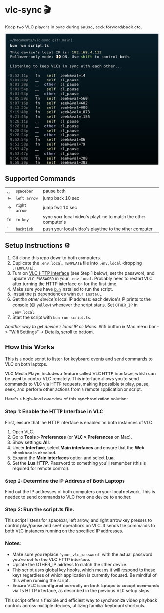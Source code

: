 # vlc-sync 🎬

Keep two VLC players in sync during pause, seek forward/back etc.

<p align="center"><img alt="VLC Sync in action" src="./screenshot.png" width="500px" /></p>

## Supported Commands

|     |               |                                                                |
| --- | ------------- | -------------------------------------------------------------- |
| ␣   | `spacebar`    | pause both                                                     |
| ←   | `left arrow`  | jump back 10 sec                                               |
| →   | `right arrow` | jump fwd 10 sec                                                |
| fn  | `fn key`      | sync your local video's playtime to match the other computer's |
| \`  | `backtick`    | push your local video's playtime to the other computer         |

## Setup Instructions ⚙️

1. Git clone this repo down to both computers.
2. Duplicate the `.env.local.TEMPLATE` file into `.env.local` (dropping `.TEMPLATE`).
3. Turn on [VLC HTTP Interface](https://wiki.videolan.org/VLC_HTTP_requests/) (see Step 1 below), set the password, and update `VLC_PASSWORD` in your `.env.local`. Probably need to restart VLC after turning the HTTP interface on for the first time.
4. Make sure you have [`bun`](https://bun.sh) installed to run the script.
5. Install the js dependencies with `bun install`.
6. Get _the other device's_ local IP address: each device's IP prints to the console (🟡 `yellow`) whenever the script starts. Set `OTHER_IP` in `.env.local`.
7. Start the script with `bun run script.ts`.

_Another way to get device's local IP on Macs:_ Wifi button in Mac menu bar -> "Wifi Settings" -> Details, scroll to bottom.

## How this Works

This is a node script to listen for keyboard events and send commands to VLC on both laptops.

VLC Media Player includes a feature called VLC HTTP interface, which can be used to control VLC remotely. This interface allows you to send commands to VLC via HTTP requests, making it possible to play, pause, seek, and perform other actions from a remote application or script.

Here's a high-level overview of this synchronization solution:

### Step 1: Enable the HTTP Interface in VLC

First, ensure that the HTTP interface is enabled on both instances of VLC.

1. Open VLC.
2. Go to **Tools > Preferences** (or **VLC > Preferences** on Mac).
3. Show settings: **All**.
4. Under **Interface**, select **Main interfaces** and ensure that the **Web** checkbox is checked.
5. Expand the **Main interfaces** option and select **Lua**.
6. Set the **Lua HTTP**. Password to something you'll remember (this is required for remote control).

### Step 2: Determine the IP Address of Both Laptops

Find out the IP addresses of both computers on your local network. This is needed to send commands to VLC from one device to another.

### Step 3: Run the script.ts file.

This script listens for spacebar, left arrow, and right arrow key presses to control play/pause and seek operations on VLC. It sends the commands to both VLC instances running on the specified IP addresses.

### Notes:

- Make sure you replace `'your_vlc_password'` with the actual password you've set for the VLC HTTP interface.
- Update the OTHER_IP address to match the other device.
- This script uses global key hooks, which means it will respond to these keys regardless of which application is currently focused. Be mindful of this when running the script.
- Ensure VLC is configured correctly on both laptops to accept commands via its HTTP interface, as described in the previous VLC setup steps.

This script offers a flexible and efficient way to synchronize video playback controls across multiple devices, utilizing familiar keyboard shortcuts.
